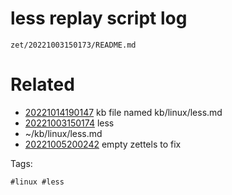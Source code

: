 # less replay script log

` zet/20221003150173/README.md `

# Related

- [20221014190147](/zet/20221014190147/README.md) kb file named kb/linux/less.md
- [20221003150174](/zet/20221003150174/README.md) less
- ~/kb/linux/less.md
- [20221005200242](/zet/20221005200242/README.md) empty zettels to fix

Tags:

    #linux #less 
